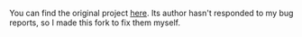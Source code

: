 You can find the original project [here](http://code.google.com/p/metasyntactic/wiki/ProtocolBuffers). Its author hasn't responded to my bug reports, so I made this fork to fix them myself.